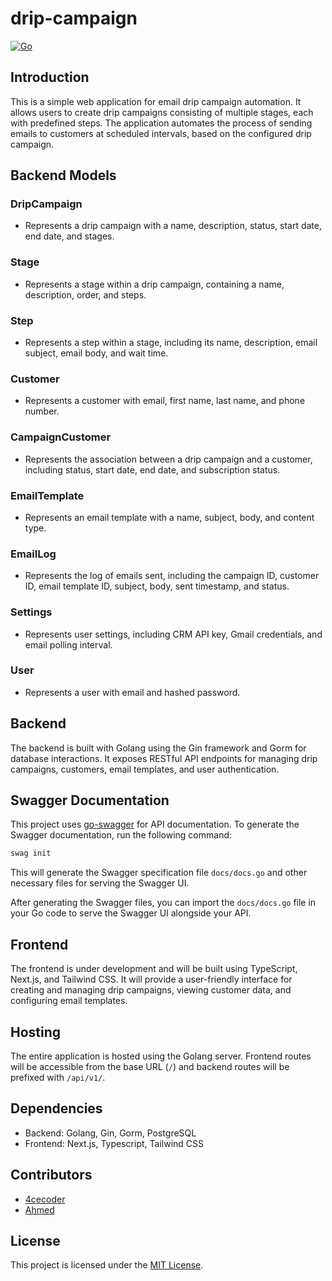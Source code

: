 # drip-campaign

[![Go](https://github.com/4cecoder/drip-campaign/actions/workflows/go.yml/badge.svg)](https://github.com/4cecoder/drip-campaign/actions/workflows/go.yml)

## Introduction

This is a simple web application for email drip campaign automation. It allows users to create drip campaigns consisting of multiple stages, each with predefined steps. The application automates the process of sending emails to customers at scheduled intervals, based on the configured drip campaign.

## Backend Models

### DripCampaign

- Represents a drip campaign with a name, description, status, start date, end date, and stages.

### Stage

- Represents a stage within a drip campaign, containing a name, description, order, and steps.

### Step

- Represents a step within a stage, including its name, description, email subject, email body, and wait time.

### Customer

- Represents a customer with email, first name, last name, and phone number.

### CampaignCustomer

- Represents the association between a drip campaign and a customer, including status, start date, end date, and subscription status.

### EmailTemplate

- Represents an email template with a name, subject, body, and content type.

### EmailLog

- Represents the log of emails sent, including the campaign ID, customer ID, email template ID, subject, body, sent timestamp, and status.

### Settings

- Represents user settings, including CRM API key, Gmail credentials, and email polling interval.

### User

- Represents a user with email and hashed password.

## Backend

The backend is built with Golang using the Gin framework and Gorm for database interactions. It exposes RESTful API endpoints for managing drip campaigns, customers, email templates, and user authentication.

## Swagger Documentation

This project uses [go-swagger](https://github.com/go-swagger/go-swagger) for API documentation. To generate the Swagger documentation, run the following command:

```bash
swag init
```


This will generate the Swagger specification file `docs/docs.go` and other necessary files for serving the Swagger UI.

After generating the Swagger files, you can import the `docs/docs.go` file in your Go code to serve the Swagger UI alongside your API.

## Frontend

The frontend is under development and will be built using TypeScript, Next.js, and Tailwind CSS. It will provide a user-friendly interface for creating and managing drip campaigns, viewing customer data, and configuring email templates.

## Hosting

The entire application is hosted using the Golang server. Frontend routes will be accessible from the base URL (`/`) and backend routes will be prefixed with `/api/v1/`.

## Dependencies

- Backend: Golang, Gin, Gorm, PostgreSQL
- Frontend: Next.js, Typescript, Tailwind CSS

## Contributors

- [4cecoder](https://github.com/4cecoder)
- [Ahmed](https://github.com/AhmedBarre1)

## License

This project is licensed under the [MIT License](LICENSE).
